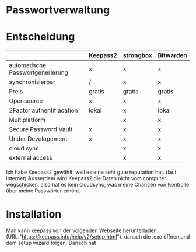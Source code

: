 # Passwortverwaltung

# Entscheidung

|                                  | Keepass2 | strongbox | Bitwarden |
|----------------------------------|----------|-----------|-----------|
| automatische Passwortgenerierung | x        | x         | x         |
| synchronisierbar                 | /        | x         | x         |
| Preis                            | gratis   | gratis    | gratis    |
| Opensource                       | x        | x         | x         |
| 2Factor authentifiacation        | lokal    | x         | lokal     |
| Multiplatform                    |          | x         | x         |
| Secure Password Vault            | x        | x         | x         |
| Under Developement               | x        | x         | x         |
| cloud sync                       |          | x         | x         |
| external access                  |          | x         | x         |

Ich habe Keepass2 gewählt, weil es eine sehr gute reputation hat. (laut internet) Ausserdem wird Keepass2 die Daten nicht vom computer wegschicken, also hat es kein cloudsync, was meine Chancen von Kontrolle über meine Passwörter erhöht.


# Installation
Man kann keepass von der volgenden Webseite herunterladen (URL:"https://keepass.info/help/v2/setup.html"). danach die .exe öffnen und dem setup wizard folgen.
Danach hat 
